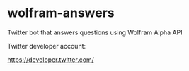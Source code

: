 # wolfram-answers
Twitter bot that answers questions using Wolfram Alpha API

Twitter developer account:

https://developer.twitter.com/

